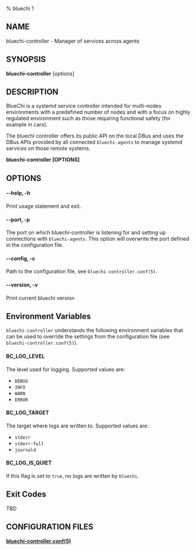 % bluechi 1

## NAME

bluechi-controller - Manager of services across agents

## SYNOPSIS

**bluechi-controller** [*options*]

## DESCRIPTION

BlueChi is a systemd service controller intended for multi-nodes environments with a predefined number of nodes and with a focus on highly regulated environment such as those requiring functional safety (for example in cars).

The bluechi controller offers its public API on the local DBus and uses the DBus APIs provided by all connected `bluechi-agents` to manage systemd services on those remote systems.

**bluechi-controller [OPTIONS]**

## OPTIONS

#### **--help**, **-h**

Print usage statement and exit.

#### **--port**, **-p**

The port on which bluechi-controller is listening for and setting up connections with `bluechi-agents`. This option will overwrite the port defined in the configuration file.

#### **--config**, **-c**

Path to the configuration file, see `bluechi-controller.conf(5)`.

#### **--version**,  **-v**

Print current bluechi version

## Environment Variables

`bluechi-controller` understands the following environment variables that can be used to override the settings from the configuration file (see `bluechi-controller.conf(5)`).

#### **BC_LOG_LEVEL**

The level used for logging. Supported values are:

- `DEBUG`
- `INFO`
- `WARN`
- `ERROR`

#### **BC_LOG_TARGET**

The target where logs are written to. Supported values are:

- `stderr`
- `stderr-full`
- `journald`

#### **BC_LOG_IS_QUIET**

If this flag is set to `true`, no logs are written by `bluechi`.

## Exit Codes

TBD

## CONFIGURATION FILES

**[bluechi-controller.conf(5)](https://github.com/containers/bluechi/blob/main/doc/man/bluechi-controller.conf.5.md)**
